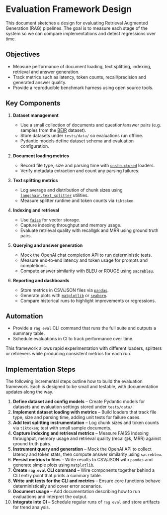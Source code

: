 # Evaluation Framework Design

This document sketches a design for evaluating Retrieval Augmented Generation (RAG) pipelines.
The goal is to measure each stage of the system so we can compare implementations and detect
regressions over time.

## Objectives
- Measure performance of document loading, text splitting, indexing, retrieval and answer generation.
- Track metrics such as latency, token counts, recall/precision and generated answer quality.
- Provide a reproducible benchmark harness using open source tools.

## Key Components
1. **Dataset management**
   - Use a small collection of documents and question/answer pairs (e.g. samples from the [BEIR](https://github.com/beir-datasets/beir) dataset).
   - Store datasets under `tests/data/` so evaluations run offline.
   - Pydantic models define dataset schema and evaluation configuration.

2. **Document loading metrics**
   - Record file type, size and parsing time with [`unstructured`](https://github.com/Unstructured-IO/unstructured) loaders.
   - Verify metadata extraction and count any parsing failures.

3. **Text splitting metrics**
   - Log average and distribution of chunk sizes using [`langchain.text_splitter`](https://python.langchain.com/) utilities.
   - Measure splitter runtime and token counts via `tiktoken`.

4. **Indexing and retrieval**
   - Use [`faiss`](https://github.com/facebookresearch/faiss) for vector storage.
   - Capture indexing throughput and memory usage.
   - Evaluate retrieval quality with recall@k and MRR using ground truth pairs.

5. **Querying and answer generation**
   - Mock the OpenAI chat completion API to run deterministic tests.
   - Measure end‑to‑end latency and token usage for prompts and completions.
   - Compute answer similarity with BLEU or ROUGE using [`sacrebleu`](https://github.com/mjpost/sacrebleu).

6. **Reporting and dashboards**
   - Store metrics in CSV/JSON files via [`pandas`](https://pandas.pydata.org/).
   - Generate plots with [`matplotlib`](https://matplotlib.org/) or [`seaborn`](https://seaborn.pydata.org/).
   - Compare historical runs to highlight improvements or regressions.

## Automation
- Provide a `rag eval` CLI command that runs the full suite and outputs a summary table.
- Schedule evaluations in CI to track performance over time.

This framework allows rapid experimentation with different loaders, splitters or retrievers while
producing consistent metrics for each run.

## Implementation Steps

The following incremental steps outline how to build the evaluation framework. Each is designed to be small and testable, with documentation updates along the way.

1. **Define dataset and config models** – Create Pydantic models for datasets and evaluation settings stored under `tests/data/`.
2. **Implement dataset loading with metrics** – Build loaders that track file type, size and parsing time, adding unit tests for failure cases.
3. **Add text splitting instrumentation** – Log chunk sizes and token counts via `tiktoken`; test with small sample documents.
4. **Capture indexing and retrieval metrics** – Measure FAISS indexing throughput, memory usage and retrieval quality (recall@k, MRR) against ground truth pairs.
5. **Instrument query and generation** – Mock the OpenAI API to collect latency and token stats, then compute answer similarity using `sacrebleu`.
6. **Persist metrics to files** – Write results to CSV/JSON with `pandas` and generate simple plots using `matplotlib`.
7. **Create `rag eval` CLI command** – Wire components together behind a CLI entry point that prints a summary table.
8. **Write unit tests for the CLI and metrics** – Ensure core functions behave deterministically and cover error scenarios.
9. **Document usage** – Add documentation describing how to run evaluations and interpret the output.
10. **Integrate into CI** – Schedule regular runs of `rag eval` and store artifacts for trend analysis.

